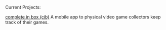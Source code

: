 Current Projects:

[complete in box (cib)](https://lauramerris.github.io/cib/)
A mobile app to physical video game collectors keep track of their games.
